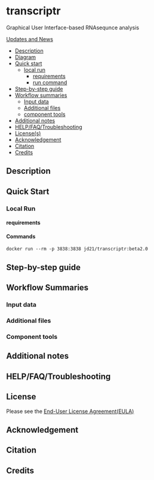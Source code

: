 # transcriptr
Graphical User Interface-based RNAsequnce analysis

[Updates and News](https://hackmd.io/4eu2LGLVTzCiNQ1NxVwMaQ)

- [Description](#description)
- [Diagram](#diagram)
- [Quick start](#quick-starte)    
    - [local run](#local-run)
        - [requirements](#requirements)
        - [run command](#commands)
- [Step-by-step guide](#step-by-step-guide)
- [Workflow summaries](#workflow-summaries)
    - [Input data](#input-data)
    - [Additional files](#additional-files)
    - [component tools](#component-tools)
- [Additional notes](#additional-notes)
- [HELP/FAQ/Troubleshooting](#helpfaqtroubleshooting)
- [License(s)](#license)
- [Acknowledgement](#acknowledgement)
- [Citation](#citation)
- [Credits](#credits)

## Description

## Quick Start

### Local Run
#### requirements
#### Commands

```
docker run --rm -p 3838:3838 jd21/transcriptr:beta2.0
```

## Step-by-step guide

## Workflow Summaries
### Input data
### Additional files
### Component tools

## Additional notes

## HELP/FAQ/Troubleshooting

## License
Please see the [End-User License Agreement(EULA)](https://www.eulatemplate.com/live.php?token=kDWSwzvdKMSapTW680BTmBo5cVYVcSPV )

## Acknowledgement

## Citation

## Credits
